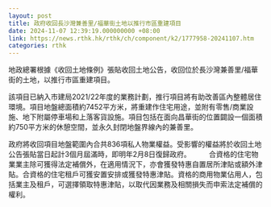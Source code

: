 ```yaml
---
layout: post
title: 政府收回長沙灣兼善里/福華街土地以推行市區重建項目
date: 2024-11-07 12:39:19.000000000 +08:00
link: https://news.rthk.hk/rthk/ch/component/k2/1777958-20241107.htm
categories: rthk
---
```


地政總署根據《收回土地條例》張貼收回土地公告，收回位於長沙灣兼善里/福華街的土地，以推行市區重建項目。

該項目已納入市建局2021/22年度的業務計劃，推行項目將有助改善區內整體居住環境。項目地盤總面積約7452平方米，將重建作住宅用途，並附有零售/商業設施、地下附屬停車場和上落客貨設施。項目包括在面向昌華街的位置闢設一個面積約750平方米的休憩空間，並永久封閉地盤界線內的兼善里。

政府將收回項目地盤範圍內合共836項私人物業權益。受影響的權益將於收回土地公告張貼當日起計3個月屆滿時，即明年2月8日復歸政府。
　　 
合資格的住宅物業業主除可獲得法定補償外，在適用情況下，亦會獲發特惠自置居所津貼或額外津貼。合資格的住宅租戶可獲安置安排或獲發特惠津貼。資格的商用物業佔用人，包括業主及租戶，可選擇領取特惠津貼，以取代因業務及相關損失而申索法定補償的權利。
